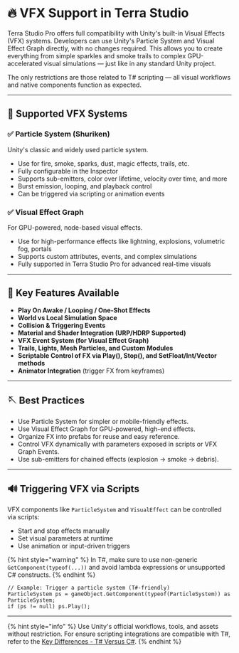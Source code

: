 # 🔥 VFX Support in Terra Studio

Terra Studio Pro offers full compatibility with Unity's built-in Visual Effects (VFX) systems. Developers can use Unity's Particle System and Visual Effect Graph directly, with no changes required. This allows you to create everything from simple sparkles and smoke trails to complex GPU-accelerated visual simulations — just like in any standard Unity project.

The only restrictions are those related to T# scripting — all visual workflows and native components function as expected.

***

## 🚀 Supported VFX Systems

### ✅ Particle System (Shuriken)

Unity's classic and widely used particle system.

* Use for fire, smoke, sparks, dust, magic effects, trails, etc.
* Fully configurable in the Inspector
* Supports sub-emitters, color over lifetime, velocity over time, and more
* Burst emission, looping, and playback control
* Can be triggered via scripting or animation events

### ✅ Visual Effect Graph

For GPU-powered, node-based visual effects.

* Use for high-performance effects like lightning, explosions, volumetric fog, portals
* Supports custom attributes, events, and complex simulations
* Fully supported in Terra Studio Pro for advanced real-time visuals

***

## 🔹 Key Features Available

* **Play On Awake / Looping / One-Shot Effects**
* **World vs Local Simulation Space**
* **Collision & Triggering Events**
* **Material and Shader Integration (URP/HDRP Supported)**
* **VFX Event System (for Visual Effect Graph)**
* **Trails, Lights, Mesh Particles, and Custom Modules**
* **Scriptable Control of FX via Play(), Stop(), and SetFloat/Int/Vector methods**
* **Animator Integration** (trigger FX from keyframes)

***

## 🪡 Best Practices

* Use Particle System for simpler or mobile-friendly effects.
* Use Visual Effect Graph for GPU-powered, high-end effects.
* Organize FX into prefabs for reuse and easy reference.
* Control VFX dynamically with parameters exposed in scripts or VFX Graph Events.
* Use sub-emitters for chained effects (explosion -> smoke -> debris).

***

## 🔊 Triggering VFX via Scripts

VFX components like `ParticleSystem` and `VisualEffect` can be controlled via scripts:

* Start and stop effects manually
* Set visual parameters at runtime
* Use animation or input-driven triggers

{% hint style="warning" %}
In T#, make sure to use non-generic `GetComponent(typeof(...))` and avoid lambda expressions or unsupported C# constructs.
{% endhint %}

```
// Example: Trigger a particle system (T#-friendly)
ParticleSystem ps = gameObject.GetComponent(typeof(ParticleSystem)) as ParticleSystem;
if (ps != null) ps.Play();
```

***

{% hint style="info" %}
Use Unity's official workflows, tools, and assets without restriction. For ensure scripting integrations are compatible with T#, refer to the [Key Differences - T# Versus C#](key-differences-t-versus-c.md).
{% endhint %}

